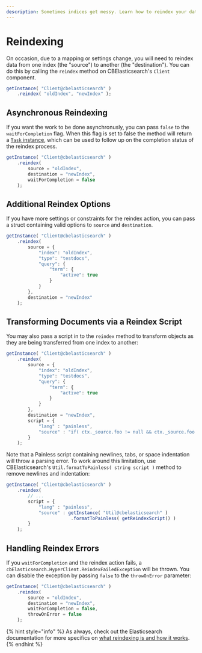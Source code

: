 ```yaml
---
description: Sometimes indices get messy. Learn how to reindex your data in CBElasticsearch.
---
```


# Reindexing

On occasion, due to a mapping or settings change, you will need to reindex data
from one index (the "source") to another (the "destination"). You can do this by calling the `reindex` method on CBElasticsearch's `Client` component.

```js
getInstance( "Client@cbelasticsearch" )
    .reindex( "oldIndex", "newIndex" );
```

## Asynchronous Reindexing

If you want the work to be done asynchronusly, you can pass `false` to the `waitForCompletion` flag. When this flag is set to false the method will return a [`Task` instance](../Tasks.md), which can be used to follow up on the completion status of the reindex process.

```js
getInstance( "Client@cbelasticsearch" )
    .reindex(
        source = "oldIndex",
        destination = "newIndex",
        waitForCompletion = false
    );
```

## Additional Reindex Options

If you have more settings or constraints for the reindex action, you can pass a struct containing valid options to `source` and `destination`.

```js
getInstance( "Client@cbelasticsearch" )
    .reindex(
        source = {
            "index": "oldIndex",
            "type": "testdocs",
            "query": {
                "term": {
                    "active": true
                }
            }
        },
        destination = "newIndex"
    );
```

## Transforming Documents via a Reindex Script

You may also pass a script in to the `reindex` method to transform objects as they are being transferred from one index to another:

```js
getInstance( "Client@cbelasticsearch" )
    .reindex(
        source = {
            "index": "oldIndex",
            "type": "testdocs",
            "query": {
                "term": {
                    "active": true
                }
            }
        },
        destination = "newIndex",
        script = {
            "lang" : "painless",
            "source" : "if( ctx._source.foo != null && ctx._source.foo == 'baz' ){ ctx._source.foo = 'bar'; }"
        }
    );
```

Note that a Painless script containing newlines, tabs, or space indentation will throw a parsing error. To work around this limitation, use CBElasticsearch's `Util.formatToPainless( string script )` method to remove newlines and indentation:

```js
getInstance( "Client@cbelasticsearch" )
    .reindex(
        // ...
        script = {
            "lang" : "painless",
            "source" : getInstance( "Util@cbelasticsearch" )
                        .formatToPainless( getReindexScript() )
        }
    );
```

## Handling Reindex Errors

If you `waitForCompletion` and the reindex action fails, a `cbElasticsearch.HyperClient.ReindexFailedException` will be thrown. You can disable the exception by passing `false` to the `throwOnError` parameter:

```js
getInstance( "Client@cbelasticsearch" )
    .reindex(
        source = "oldIndex",
        destination = "newIndex",
        waitForCompletion = false,
        throwOnError = false
    );
```

{% hint style="info" %}
As always, check out the Elasticsearch documentation for more specifics on [what reindexing is and how it works](https://www.elastic.co/guide/en/elasticsearch/reference/current/docs-reindex.html).
{% endhint %}
